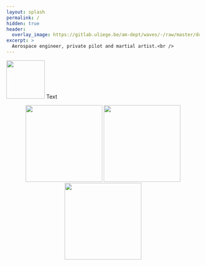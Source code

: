 ```yaml
---
layout: splash
permalink: /
hidden: true
header:
  overlay_image: https://gitlab.uliege.be/am-dept/waves/-/raw/master/dox/img.png #/assets/images/mm-home-page-feature.jpg
excerpt: >
  Aerospace engineer, private pilot and martial artist.<br />
---
```


<p style="text-align:left">
<img src="https://avatars.githubusercontent.com/u/39187559?v=4" width="100">
Text
</p>
<p style="text-align:center">
<img src="https://avatars.githubusercontent.com/u/39187559?v=4" width="200">
<img src="https://avatars.githubusercontent.com/u/39187559?v=4" width="200">
<img src="https://avatars.githubusercontent.com/u/39187559?v=4" width="200">
</p>

